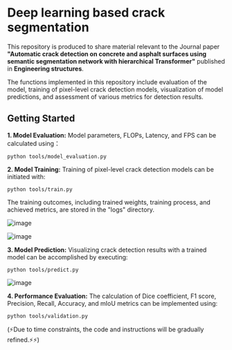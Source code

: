 # Deep learning based crack segmentation

This repository is produced to share material relevant to the Journal paper **"Automatic crack detection on concrete and asphalt surfaces using semantic segmentation network with hierarchical Transformer"** published in **Engineering structures**.  

The functions implemented in this repository include evaluation of the model, training of pixel-level crack detection models, visualization of model predictions, and assessment of various metrics for detection results.   

## Getting Started


**1. Model Evaluation:** Model parameters, FLOPs, Latency, and FPS can be calculated using：  

```
python tools/model_evaluation.py
```

**2. Model Training:** Training of pixel-level crack detection models can be initiated with:  

```
python tools/train.py
```

The training outcomes, including trained weights, training process, and achieved metrics, are stored in the "logs" directory.

![image](https://github.com/Li-Hubing/CrackSegFormer/assets/103866679/46fd51df-b294-4edd-ad9d-02616d00b0d1)


![image](https://github.com/Li-Hubing/CrackSegFormer/assets/103866679/170b1a24-14a5-4999-a70b-5a8f807a91d3)

**3. Model Prediction:** Visualizing crack detection results with a trained model can be accomplished by executing:

```
python tools/predict.py
```

![image](https://github.com/Li-Hubing/CrackSegFormer/assets/103866679/73ee0a88-04c7-495d-b4e4-0b50e0336d64)

**4. Performance Evaluation:** The calculation of Dice coefficient, F1 score, Precision, Recall, Accuracy, and mIoU metrics can be implemented using:

```
python tools/validation.py
```

(⚡Due to time constraints, the code and instructions will be gradually refined.⚡⚡)
